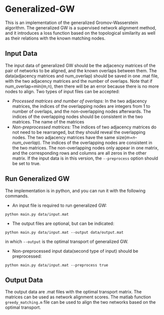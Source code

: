 # Generalized-GW
This is an implementation of the generalized Gromov-Wasserstein algorithm. The generalized GW is a supervised network alignment method, and it introduces a loss function based on the topological similarity as well as their relations with the known matching nodes.

## Input Data
The input data of generalized GW should be the adjacency matrices of the pair of networks to be aligned, and the known overlaps between them. The data(adjacency matrices and num_overlap) should be saved in one .mat file, with the two adjacency matrices and the number of overlaps. Note that if num_overlap=min(m,n), then there will be an error because there is no more nodes to align. Two types of input files can be accepted:

- *Processed matrices and number of overlaps:* In the two adjacency matrices, the indices of the overlapping nodes are integers from 1 to number of overlaps, and the non-overlapping nodes afterwards. The indices of the overlapping nodes should be consistent in the two matrices. The name of the matrices 
- *Non-preprocessed matrices:* The indices of two adjacency matrices do not need to be rearranged, but they should reveal the overlapping nodes. The two adjacency matrices have the same size(*m+n-num_overlap*). The indices of the overlapping nodes are consistent in the two matrices. The non-overlapping nodes only appear in one matrix, and the corresponding rows and columns are all zeros in the other matrix. If the input data is in this version, the `--preprocess` option should be set to true.

## Run Generalized GW
The implementation is in python, and you can run it with the following commands.
- An input file is required to run generalized GW:
```
python main.py data/input.mat
```
- The output files are optional, but can be indicated:
```
python main.py data/input.mat --output data/output.mat
```
in which `--output` is the optimal transport of generalized GW.
- Non-preprocessed input data(second type of input) should be preprocessed:
```
python main.py data/input.mat --preprocess true
```
## Output Data
The output data are .mat files with the optimal transport matrix. The matrices can be used as network alignment scores. The matlab function `greedy_matching.m` file can be used to align the two networks based on the optimal transport.
